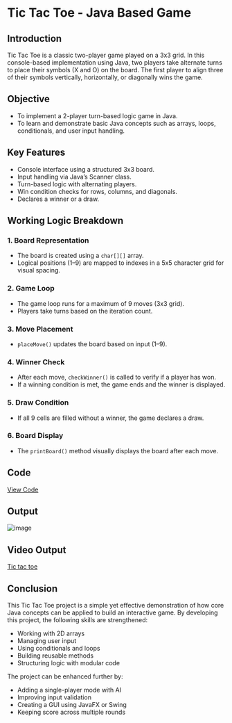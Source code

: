 # Tic Tac Toe - Java Based Game

## Introduction
Tic Tac Toe is a classic two-player game played on a 3x3 grid. In this console-based implementation using Java, two players take alternate turns to place their symbols (X and O) on the board. The first player to align three of their symbols vertically, horizontally, or diagonally wins the game.

## Objective
- To implement a 2-player turn-based logic game in Java.
- To learn and demonstrate basic Java concepts such as arrays, loops, conditionals, and user input handling.

## Key Features
- Console interface using a structured 3x3 board.
- Input handling via Java’s Scanner class.
- Turn-based logic with alternating players.
- Win condition checks for rows, columns, and diagonals.
- Declares a winner or a draw.

## Working Logic Breakdown

### 1. Board Representation
- The board is created using a `char[][]` array.
- Logical positions (1–9) are mapped to indexes in a 5x5 character grid for visual spacing.

### 2. Game Loop
- The game loop runs for a maximum of 9 moves (3x3 grid).
- Players take turns based on the iteration count.

### 3. Move Placement
- `placeMove()` updates the board based on input (1–9).

### 4. Winner Check
- After each move, `checkWinner()` is called to verify if a player has won.
- If a winning condition is met, the game ends and the winner is displayed.

### 5. Draw Condition
- If all 9 cells are filled without a winner, the game declares a draw.

### 6. Board Display
- The `printBoard()` method visually displays the board after each move.

## Code
[View Code]()

## Output

![image](https://github.com/user-attachments/assets/86508763-1813-42fb-9afb-551ef99a7ae7)

## Video Output
[Tic tac toe](https://drive.google.com/file/d/1V0sT84B-TaNmNzAwq1ZNOljNPz-zlsgL/view)

## Conclusion

This Tic Tac Toe project is a simple yet effective demonstration of how core Java concepts can be applied to build an interactive game. By developing this project, the following skills are strengthened:

- Working with 2D arrays  
- Managing user input  
- Using conditionals and loops  
- Building reusable methods  
- Structuring logic with modular code  

The project can be enhanced further by:

- Adding a single-player mode with AI  
- Improving input validation  
- Creating a GUI using JavaFX or Swing  
- Keeping score across multiple rounds


